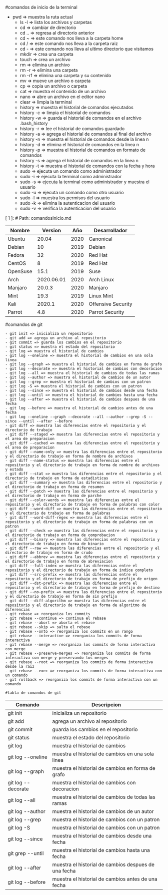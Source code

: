 #comandos de inicio de la terminal
 - pwd => muestra la ruta actual
    - ls -l => lista los archivos y carpetas
    - cd => cambiar de directorio
    - cd .. => regresa al directorio anterior
    - cd ~ => este comando nos lleva a la carpeta home
    - cd / => este comando nos lleva a la carpeta raiz
    - cd - => este comando nos lleva al ultimo directorio que visitamos
    - mkdir => crea una carpeta
    - touch => crea un archivo
    - rm => elimina un archivo
    - rm -r => elimina una carpeta
    - rm -rf => elimina una carpeta y su contenido
    - mv => mueve un archivo o carpeta
    - cp => copia un archivo o carpeta
    - cat => muestra el contenido de un archivo
    - nano => abre un archivo en el editor nano
    - clear => limpia la terminal
    - history => muestra el historial de comandos ejecutados
    - history -c => limpia el historial de comandos 
    - history -w => guarda el historial de comandos en el archivo .bash_history
    - history -r => lee el historial de comandos guardado
    - history -a => agrega el historial de comandos al final del archivo
    - history -n => muestra el historial de comandos desde la linea n
    - history -d => elimina el historial de comandos en la linea n
    - history -p => muestra el historial de comandos en formato de comandos
    - history -s => agrega el historial de comandos en la linea n
    - history -t => muestra el historial de comandos con la fecha y hora
    - sudo => ejecuta un comando como administrador
    - sudo -i => ejecuta la terminal como administrador
    - sudo -s => ejecuta la terminal como administrador y muestra el usuario
    - sudo -u => ejecuta un comando como otro usuario
    - sudo -l => muestra los permisos del usuario
    - sudo -k => elimina la autenticacion del usuario
    - sudo -v => verifica la autenticacion del usuario

[ 1 ]: # Path: comandosInicio.md

| Nombre | Version | Año | Desarrollador    |
|--------|---------|-----|------------------|
| Ubuntu | 20.04   | 2020 | Canonical       |
| Debian | 10      | 2019 | Debian          |
| Fedora | 32      | 2020 | Red Hat         |
| CentOS | 8       | 2019 | Red Hat         |
| OpenSuse| 15.1    | 2019 | Suse           |
| Arch   | 2020.06.01 | 2020 | Arch Linux   |
| Manjaro| 20.0.3  | 2020 | Manjaro         |
| Mint   | 19.3    | 2019 | Linux Mint      |
| Kali   | 2020.1  | 2020 | Offensive Security | 
| Parrot | 4.8     | 2020 | Parrot Security |

#comandos de git 

    - git init => inicializa un repositorio
    - git add => agrega un archivo al repositorio
    - git commit => guarda los cambios en el repositorio
    - git status => muestra el estado del repositorio
    - git log => muestra el historial de cambios
    - git log --oneline => muestra el historial de cambios en una sola linea
    - git log --graph => muestra el historial de cambios en forma de grafo
    - git log --decorate => muestra el historial de cambios con decoracion
    - git log --all => muestra el historial de cambios de todas las ramas
    - git log --author => muestra el historial de cambios de un autor
    - git log --grep => muestra el historial de cambios con un patron
    - git log -S => muestra el historial de cambios con un patron
    - git log --since => muestra el historial de cambios desde una fecha
    - git log --until => muestra el historial de cambios hasta una fecha
    - git log --after => muestra el historial de cambios despues de una fecha
    - git log --before => muestra el historial de cambios antes de una fecha
    - git log --oneline --graph --decorate --all --author --grep -S --since --until --after --before
    - git diff => muestra las diferencias entre el repositorio y el directorio de trabajo
    - git diff --staged => muestra las diferencias entre el repositorio y el area de preparacion
    - git diff --cached => muestra las diferencias entre el repositorio y el area de preparacion
    - git diff --name-only => muestra las diferencias entre el repositorio y el directorio de trabajo en forma de nombre de archivos
    - git diff --name-status => muestra las diferencias entre el repositorio y el directorio de trabajo en forma de nombre de archivos y estado
    - git diff --stat => muestra las diferencias entre el repositorio y el directorio de trabajo en forma de estadisticas
    - git diff --summary => muestra las diferencias entre el repositorio y el directorio de trabajo en forma de resumen
    - git diff --patch => muestra las diferencias entre el repositorio y el directorio de trabajo en forma de parche
    - git diff --color-words => muestra las diferencias entre el repositorio y el directorio de trabajo en forma de palabras con color
    - git diff --word-diff => muestra las diferencias entre el repositorio y el directorio de trabajo en forma de palabras
    - git diff --word-diff-regex => muestra las diferencias entre el repositorio y el directorio de trabajo en forma de palabras con un patron
    - git diff --check => muestra las diferencias entre el repositorio y el directorio de trabajo en forma de comprobacion 
    - git diff --binary => muestra las diferencias entre el repositorio y el directorio de trabajo en forma de binario
    - git diff --raw => muestra las diferencias entre el repositorio y el directorio de trabajo en forma de crudo
    - git diff --abbrev => muestra las diferencias entre el repositorio y el directorio de trabajo en forma de abreviacion
    - git diff --full-index => muestra las diferencias entre el repositorio y el directorio de trabajo en forma de indice completo
    - git diff --src-prefix => muestra las diferencias entre el repositorio y el directorio de trabajo en forma de prefijo de origen
    - git diff --dst-prefix => muestra las diferencias entre el repositorio y el directorio de trabajo en forma de prefijo de destino
    - git diff --no-prefix => muestra las diferencias entre el repositorio y el directorio de trabajo en forma de sin prefijo
    - git diff --diff-algorithm => muestra las diferencias entre el repositorio y el directorio de trabajo en forma de algoritmo de diferencias
    - git rebase => reorganiza los commits
    - git rebase --continue => continua el rebase
    - git rebase --abort => aborta el rebase
    - git rebase --skip => salta el rebase
    - git rebase --onto => reorganiza los commits en un rango
    - git rebase --interactive => reorganiza los commits de forma interactiva
    - git rebase --merge => reorganiza los commits de forma interactiva con merge 
    - git rebase --preserve-merges => reorganiza los commits de forma interactiva con merge y preservando los merges
    - git rebase --root => reorganiza los commits de forma interactiva desde la raiz
    - git rebase --exec => reorganiza los commits de forma interactiva con un comando
    - git rollback => reorganiza los commits de forma interactiva con un comando

    #tabla de comandos de git

| Comando | Descripcion |
|---------|-------------|
| git init | inicializa un repositorio |
| git add | agrega un archivo al repositorio |
| git commit | guarda los cambios en el repositorio |
| git status | muestra el estado del repositorio |
| git log | muestra el historial de cambios |
| git log --oneline | muestra el historial de cambios en una sola linea |
| git log --graph | muestra el historial de cambios en forma de grafo |
| git log --decorate | muestra el historial de cambios con decoracion |
| git log --all | muestra el historial de cambios de todas las ramas |
| git log --author | muestra el historial de cambios de un autor |
| git log --grep | muestra el historial de cambios con un patron |
| git log -S | muestra el historial de cambios con un patron |
| git log --since | muestra el historial de cambios desde una fecha |
| git grep --until | muestra el historial de cambios hasta una fecha |
| git log --after | muestra el historial de cambios despues de una fecha |
| git log --before | muestra el historial de cambios antes de una fecha |
